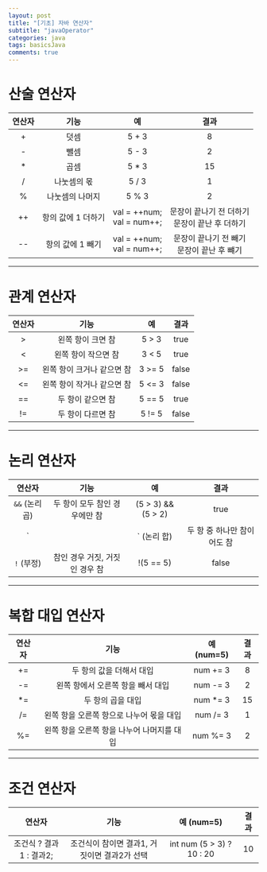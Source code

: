 ```yaml
---
layout: post
title: "[기초] 자바 연산자"
subtitle: "javaOperator"
categories: java
tags: basicsJava
comments: true
---
```


# 산술 연산자

|연산자|기능|예|결과|
|:---:|:---:|:---:|:---:|
|+|덧셈|5 + 3|8|
|-|뺄셈|5 - 3|2|
|*|곱셈|5 * 3|15|
|/|나눗셈의 몫|5 / 3|1|
|%|나눗셈의 나머지|5 % 3|2|
|++|항의 값에 1 더하기|val = ++num;<br>val = num++;|문장이 끝나기 전 더하기<br>문장이 끝난 후 더하기|
|--|항의 값에 1 빼기|val = ++num;<br>val = num++;|문장이 끝나기 전 빼기<br>문장이 끝난 후 뺴기|

* * * 

# 관계 연산자
|연산자|기능|예|결과|
|:---:|:---:|:---:|:---:|
|>|왼쪽 항이 크면 참|5 > 3|true|
|<|왼쪽 항이 작으면 참|3 < 5|true|
|>=|왼쪽 항이 크거나 같으면 참|3 >= 5|false|
|<=|왼쪽 항이 작거나 같으면 참|5 <= 3|false|
|==|두 항이 같으면 참|5 == 5|true|
|!=|두 항이 다르면 참|5 != 5|false|

* * * 

# 논리 연산자
|연산자|기능|예|결과|
|:---:|:---:|:---:|:---:|
|`&&` (논리 곱)|두 항이 모두 참인 경우에만 참|(5 > 3) && (5 > 2)|true|
|`||` (논리 합)|두 항 중 하나만 참이어도 참|(5 > 3) && (5 < 2)|true|
|`!` (부정)|참인 경우 거짓, 거짓인 경우 참|!(5 == 5)|false|

* * *

# 복합 대입 연산자
|연산자|기능|예(num=5)|결과|
|:---:|:---:|:---:|:---:|
|+=|두 항의 값을 더해서 대입|num += 3|8|
|-=|왼쪽 항에서 오른쪽 항을 빼서 대입|num -= 3|2|
|*=|두 항의 곱을 대입|num *= 3|15|
|/=|왼쪽 항을 오른쪽 항으로 나누어 몫을 대입|num /= 3|1|
|%=|왼쪽 항을 오른쪽 항을 나누어 나머지를 대입|num %= 3|2|

* * *

# 조건 연산자
|연산자|기능|예 (num=5)|결과|
|:---:|:---:|:---:|:---:|
|조건식 ? 결과1 : 결과2;|조건식이 참이면 결과1, 거짓이면 결과2가 선택|int num (5 > 3) ? 10 : 20|10|